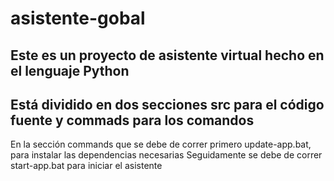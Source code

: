 # asistente-gobal
## Este es un proyecto de asistente virtual hecho en el lenguaje Python
## Está dividido en dos secciones src para el código fuente y commads para los comandos
En la sección commands que se debe de correr primero update-app.bat, para instalar las dependencias necesarias
Seguidamente se debe de correr start-app.bat para iniciar el asistente
